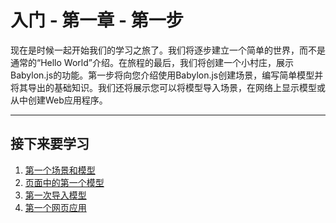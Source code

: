 入门 - 第一章 - 第一步
===

现在是时候一起开始我们的学习之旅了。我们将逐步建立一个简单的世界，而不是通常的“Hello World”介绍。在旅程的最后，我们将创建一个小村庄，展示Babylon.js的功能。第一步将向您介绍使用Babylon.js创建场景，编写简单模型并将其导出的基础知识。我们还将展示您可以将模型导入场景，在网络上显示模型或从中创建Web应用程序。

---

## 接下来要学习

1. [第一个场景和模型](./1-第一个场景和模型.md)
2. [页面中的第一个模型](./2-页面中的第一个模型.md)
3. [第一次导入模型](./3-第一次导入模型.md)
4. [第一个网页应用](./4-第一个网页应用.md)

